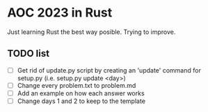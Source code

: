 # AOC 2023 in Rust

Just learning Rust the best way posible. Trying to improve.

## TODO list
- [ ] Get rid of update.py script by creating an 'update' command for setup.py (i.e. setup.py update \<day\>)
- [ ] Change every problem.txt to problem.md
- [ ] Add an example on how each answer works
- [ ] Change days 1 and 2 to keep to the template
